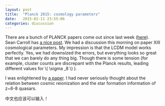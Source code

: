 ```yaml
---
layout: post
title:  "Planck 2015: cosmology parameters"
date:   2015-02-11 23:55:06
categories: discussion
---
```


There are a bunch of PLANCK papers come out since last week
([here][planck_publication]). Sean Carroll has [a nice post][Sean_post]. We had
a discussion this morning on paper XIII cosmological parameters. My impression
is that the LCDM model works perfectly. Yes, we had downsized the errors, but
everything looks so great that we can barely do any thing big. Though there is
some tension (for example, cluster counts are discrepant with the Planck
results, leading different values for \\( \sigma _8 \\) ).

I was enlightened by [a paper][brant_paper]. I had never seriously thought
about the relation between cosmic reionization and the star formation
information of z~6-8 quasars.

中文也应该可以输入！

[planck_publication]:http://www.cosmos.esa.int/web/planck/publications
[Sean_post]:http://www.preposterousuniverse.com/blog/2015/02/06/the-state-of-the-early-universe/ 
[brant_paper]:http://arxiv.org/abs/1502.02024v1
